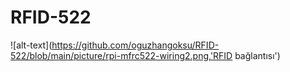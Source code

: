 # RFID-522




![alt-text](https://github.com/oguzhangoksu/RFID-522/blob/main/picture/rpi-mfrc522-wiring2.png,'RFID bağlantısı')
